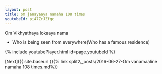 ```yaml
---
layout: post
title: om janayaaya namaha 108 times
youtubeId: pi47ZrJZfgc
---
```

 
 
Om Vikhyathaya lokaaya nama 
 
 -  Who is being seen from everywhere(Who has a famous residence) 
 
  
 
  
 
 
 
 
 
 


{% include youtubePlayer.html id=page.youtubeId %}
 
[Next]({{ site.baseurl }}{% link  split2/_posts/2016-06-27-Om vanamaaline namaha 108 times.md%})
 
